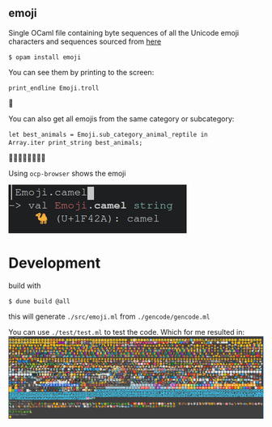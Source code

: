 emoji
------

Single OCaml file containing byte sequences of all the Unicode emoji 
characters and sequences sourced from [here](http://www.unicode.org/emoji/charts/emoji-list.html )

```
$ opam install emoji
```

You can see them by printing to the screen: 
```
print_endline Emoji.troll
```
🧌

You can also get all emojis from the same category or subcategory:
```
let best_animals = Emoji.sub_category_animal_reptile in
Array.iter print_string best_animals;
```
🐉🐊🦎🦖🦕🐢🐲🐍

Using `ocp-browser` shows the emoji

![ocp-browser screenshot](./ocp-browser-emoji.png)

# Development 

build with
```
$ dune build @all
```
this will generate `./src/emoji.ml` from `./gencode/gencode.ml`

You can use `./test/test.ml` to test the code.
Which for me resulted in:
![test.ml output](./emojis.png)
